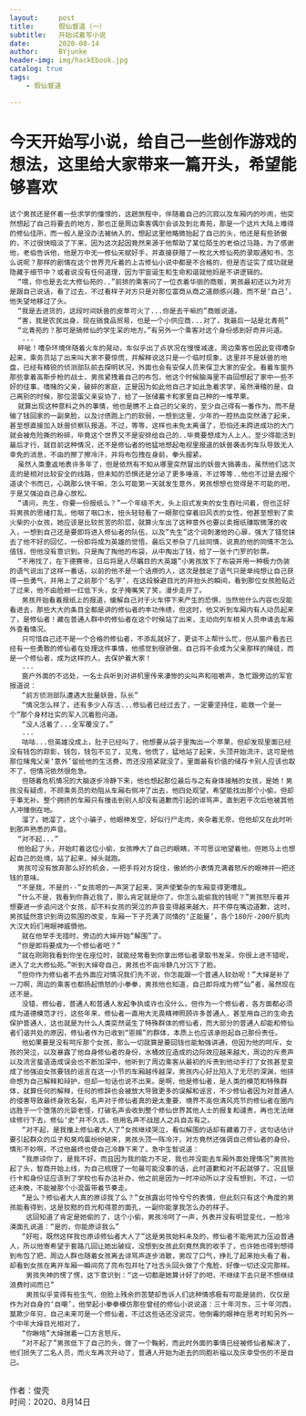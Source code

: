 ```yaml
---
layout:     post
title:      假仙督道（一）
subtitle:   开始试着写小说
date:       2020-08-14
author:     BYjunke
header-img: img/hackEbook.jpg
catalog: true
tags:
    - 假仙督道

---
```


# 今天开始写小说，给自己一些创作游戏的想法，这里给大家带来一篇开头，希望能够喜欢

	
	这个男孩还是怀着一些求学的憧憬的，这趟旅程中，伴随着自己的沉寂以及车厢内的吵闹，他突然想起了自己将要去的地方，那也正是周边乘客偶尔会谈及到北青苑，那是一个这片大陆上难得的修仙佳所，而一般人是没办法被纳入的，想起这里他略微抬起了自己的头，他还是有些骄傲的，不过很快暗淡了下来，因为这次起因竟然来源于他帮助了某位陌生的老伯过马路，为了感谢他，老伯告诉他，他是万中无一修仙天赋好手，并直接获赠了一枚北大修仙苑的录取通知书，怎么说呢？那样的剧情在这个世界充斥着的上古修仙小说中都是不合格的，但是否证实了成功就是隐藏于细节中？或者说没有任何道理，因为宇宙诞生和生命和谐就他妈是不讲逻辑的。
	  “喂，你也是去北大修仙苑的..”前排的乘客问了一位衣着华丽的商贩，男孩最初还以为对方是跟自己说话，看了过去，不过看样子对方只是对那位富商从商之道颇感兴趣，而不是‘自己’，他失望地移过了头。
	  “我是去进货的，这段时间妖兽的皮草可火了...你是去干嘛的”商贩说道。
	  “害，我是农民出身，现在搞食品贸易，也是一个小供应商...对了，我最后一站是北青苑”
	  “北青苑的？那可是搞修仙的学生呆的地方。”有另外一个乘客对这个身份感到好奇并问道。
	   ...
	  砰呲！嘈杂环境伴随着火车的晃动，车似乎出了点状况在慢慢减速，周边乘客也因此变得嘈杂起来，乘务员站了出来叫大家不要惊慌，并解释说这只是一个临时现象，这里并不是妖兽的地盘，已经有精锐的侦测部队前去探明状况，外面也会有安保人员来保卫大家的安全。看着车窗外那些拿着高斯步枪的战士，男孩紧拽着自己的布包，他这个时候脑海里不由回想起了家中一些不好的往事，嗜赌的父亲，破碎的家庭，正是因为如此他自己才如此急着求学，虽然滑稽的是，自己离别的时候，那位混蛋父亲妥协了，给了一张储蓄卡和家里自己种的一堆苹果。
	  就算出现这种意料之外的事情，他也是瞧不上自己的父亲的，至少自己得有一番作为。而不是输了钱回家的一副臭脸，以及讨债跑上门的软弱，一想到这里，少年的一腔热血突然涌了起来，甚至想直接加入妖兽侦察队报道。不过，等等，这样也未免太离谱了，恐怕还未跨进成功的大门就会被危险撕的粉碎，毕竟这个世界又不是安排给自己的..毕竟要想成为人上人，至少得能活到最后才行，就目前这种情况，还不是修仙者的他猛地想起电视里报道的妖兽袭击列车队导致无人幸免的消息，不由的擦了擦冷汗，并将布包拽在身前，拳头握紧。
	  虽然人类重返地表许多年了，但是依然有不知从哪里突然冒出的妖兽大搞袭击，虽然他们这次走的是相对比较安全的线路，但未知的恐惧还是分泌了更多唾液，不过等等..他也不过是去报个道读个书而已，心跳那么快干嘛，怎么可能第一天就发生意外，男孩想想也觉得是不可能的吧，于是又强迫自己身心放松。
	  “请问，先生，你要一份报纸么？”一个年级不大，头上旧式发夹的女生吞吐问着，但也正好将男孩的思绪打乱，他咽了咽口水，扭头轻轻看了一眼那位穿着旧风衣的女性，他甚至想到了卖火柴的小女孩，她应该是比较贫苦的阶层，就算火车出了这种意外也要以卖报纸赚取微薄的收入，一想到自己还是要即将进入修仙者的队伍，以及“先生”这个词刺激他的心扉，强大了错觉抹去了他不好的回忆，一份即将成为英雄的觉悟，最后又参杂了几丝同情，说真的他的同情不怎么值钱，但他没有意识到。只是掏了掏他的布袋，从中掏出了钱，给了一张十门罗的钞票。
	  “不用找了，在下德赛帝，日后将是人尽瞩目的大英雄”小男孩放下了布袋并用一种极力伪装的语气说出了这样一番话，以前的他不是一个话痨的人，这次是鼓足了语气只是单纯想让自己获得一些勇气，并用上了之前那个‘名字’，在这段躲避目光的并抬头的瞬间，看到那位女孩脸贴近了过来，他不由脸颊一红低下头，女子掩嘴笑了笑，漫步走开了。
	   男孩开始看着报纸上的报道，缓解自己对于火车停下来产生的恐惧，当然他什么内容也没能看进去，那些大大的条目全都是讲的修仙者的丰功伟绩，但这时，他又听到车厢内有人动员起来了，是修仙者！藏在普通人群中的修仙者在这个时候站了出来，主动向列车相关人员申请去车厢外查看情况。
	   只可惜自己还不是一个合格的修仙者，不添乱就好了，更谈不上帮什么忙，但从窗户看去已经有一些勇敢的修仙者在处理这件事情，他感觉到很骄傲，自己将不会成为父亲那样的赌徒，而是一个修仙者，成为这样的人，去保护着大家！
	   ...
	   窗户外面的不远处，一名士兵听到对讲机里传来凄惨的尖叫声和咀嚼声，急忙跟旁边的军官报道说：
	   “前方侦测部队遭遇大批量妖兽，队长”
	   “情况怎么样了，还有多少人存活...修仙者已经过去了，一定要坚持住，能救一个是一个”那个身材壮实的军人沉着脸问道。
	   “没人活着了...全军覆没了。”
	   ...
	   咕咕...但英雄没成上，肚子已经叫了，他想要从袋子里掏出一个苹果，但却发现里面已经没有钱包的踪影，钱包，钱包不见了，见鬼，他慌了，猛地站了起来，头顶开始流汗，这可是他那位赌鬼父亲‘意外’留给他的生活费，而还没捂紧就没了，里面最有价值的储存卡别人应该也取不了，但情况依然很危急。
	   但随着危机情况的大脑逐步冷静下来，他也想起那位最后与之有身体接触的女孩，是她！男孩没有疑虑，不顾乘务员的劝阻从车厢右侧冲了出去，他四处观望，希望能找出那个小偷，但却于事无补。整个拥挤的车厢只有撞击到别人却没有道歉而引起的诽骂声，直到若干次后他被其他人冲撞倒在地。
	   溜了，她溜了，这个小骗子，他眼神发空，好似行尸走肉，夹杂着无奈，但他却又在此时听到那声熟悉的声音。
	  “对不起...”
	  他抬起了头，开始盯着这位小偷，女孩睁大了自己的眼睛，不可思议地望着他，但她马上也想起自己的处境，站了起来，掉头就跑。
	  男孩可没有放弃那么好的机会，一把手将对方捉住，傲娇的小表情充满着怒斥的眼神并一把还钱的意味。
	  “不是我，不是的··”女孩嗯的一声哭了起来，哭声使繁杂的车厢变得更嘈乱。
	  “什么不是，我看到你靠近我了，那么肯定就是你了。你怎么能偷我的钱呢？”男孩怒斥着并想要进一步追问这个女孩，却不料女孩的哭泣的声音变得越来越大，并不停在嘴边道歉，这时，男孩猛然意识到周边氛围的改变，车厢一下子充满了同情的‘正能量’，各个180斤-200斤肌肉大汉大妈们用眼神威慑他。
	   就在他举手无措时，旁边的大婶开始“解围”了。
	  “你是即将要成为一个修仙者吧？”
	  “就在刚刚我看到你坐在座位时，就能经常看到你拿出修仙者录取书发呆，你很上进不错呢，进入了北大修仙苑。”听到大婶夸自己，男孩也不由冷静几分沉下了脸。
	  “但你作为修仙者不去外面应对情况我们先不说，你怎能跟一个普通人较劲呢！”大婶是补了一刀啊，周边的乘客也都扬起愤怒的小拳拳，男孩他也知道，自己即将成为修“仙”者，虽然现在还不是。
	   没错，修仙者，普通人和普通人发起争执或许也没什么，但作为一个修仙者，各方面都必须成为道德模范才行，这些年来，修仙者一直用大无畏精神照顾许多普通人，甚至用自己的生命去保护普通人，这也就是为什么人类突然诞生了特殊群体的修仙者，而大部分的普通人却能和修仙者们谐共处的原因，修仙者作为已收到“恩赐”的群体，本质上也应该承担起自己那份责任。
	   他如果要是没有呵斥那个女孩，那么一切就算是要回钱也能勉强讲通，但因为他的呵斥，女孩的哭泣，以及暴露了他自身修仙者的身份，水桶效应造成的边际效应越来越大，周边的斥责声以及流言蜚语造成误会也不断加深中，他听到了周边乘客从最初的斥责到他动手打了女孩甚至变成了他强迫女孩要钱的谣言在这一小节的车厢越传越深，男孩内心好比陷入了无尽的深渊，他拼命想为自己解释和辩护，但却一句话也说不出来。是啊，他是修仙者，是人类的模范和特殊群体，就算任何的解释，任何的修辞也会被放大导致更多的误解和谣言，不少修仙者因为对普通人的侵害导致最终身败名裂，名声对于修仙者真的是太重要，境界不高但清风亮节的修仙者在圈内远胜于一个堕落的元婴老怪，打破名声会收到整个修仙世界其他人士的报复和谴责，再也无法继续修行下去。修仙‘史’并不久远，但用名声不战屈人之兵自古有之。
	   “对不起，是我撞上修仙者大人了”女孩继续哭泣，看似解围的话却有藏着刀子，这句话估计要引起群众的瓜子和臭鸡蛋纷纷砸来，男孩头顶一阵冷汗，对方竟然还强调自己修仙者的身份，情形不妙啊，不过他最终也使自己冷静下来了，急中生智说道：
	   “我原谅你了，是我不好。而且因为我的能力不足，我也并没能去车厢外面处理情况”男孩抬起了头，智商开始上线，为自己梳理了一句最可能没事的话，此时道歉和对不起就够了。况且银行卡和身份证应该到了学校也有办法补办，他之前是因为一时冲动所以才没有想到，不过，一切还未晚，不能被那个小混蛋带着节奏走。
	   “是么？修仙者大人真的原谅我了么？”女孩露出可怜兮兮的表情，但此刻只有这个角度的男孩能看得到，这是狡黠的目光和得意的面孔，一副你能拿我怎么办的样子。
	    这回知道了肯定是她偷的了，这个小偷，男孩冷呵了一声，外表并没有明显变化，一脸冷漠面孔说道：“是的，你能原谅我么”
	   “好啦，既然这样我也原谅修仙者大人了”这是男孩始料未及的，修仙者不能用武力压迫普通人，所以他寄希望于套路几回让她出破绽，没想到女孩此刻竟然真的收手了，也许她也得到想得到布包了把，周边人群也随着女孩离去诽骂声逐步消散，男叹了口气，挣扎了起来抬头看了看，却看到女孩在离开车厢一瞬间亮了亮布包并吐了吐舌头回头做了个鬼脸，好像一切还没完那样。
	    男孩失神的愣了愣，这下意识到：“这一切都是她算计好了的吧，不继续下去只是不想继续浪费时间而已”
	    男孩似乎变得有些生气，但脸上残余的苦楚却告诉人们这种情感极有可能是装的，仅仅是作为对自身的‘自嘲’，他举起小拳拳模仿那些曾经的修仙小说说道：三十年河东，三十年河西，莫欺少年穷，自己未来可是一个修仙者，不过这些话还没说完，他倒霉的眼神在思考时和另外一个中年大婶目光相对了。
	   “你瞅啥”大婶揣着一口方言怒斥。
	   “对不起了”男孩低下了自己的头，做了一个鞠躬，而此时外面的事情已经被修仙者解决了，他们损失了二名人员，而火车再次开动了，普通人开始为逝去的同胞祈福以及庆幸受伤的不是自己。


​	
    作者：俊壳	
    时间：2020、8月14日


